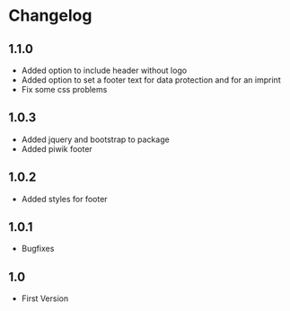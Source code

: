 # Changelog

## 1.1.0
- Added option to include header without logo
- Added option to set a footer text for data protection and for an imprint
- Fix some css problems

## 1.0.3
- Added jquery and bootstrap to package
- Added piwik footer

## 1.0.2
- Added styles for footer

## 1.0.1
- Bugfixes

## 1.0
- First Version
